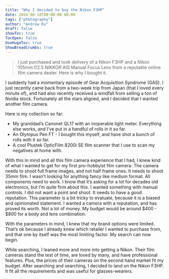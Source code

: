 ```yaml
---
title: "Why I decided to buy the Nikon F3HP"
date: 2024-06-18T00:00:00-00:00
tags: ["photography"]
author: "Andrew Ku"
draft: false
showToc: true
TocOpen: false
UseHugoToc: true
ShowBreadCrumbs: true
---
```


> I just purchased and took delivery of a Nikon F3HP and a Nikon 105mm f/2.5 NIKKOR AIS Manual Focus Lens from a reputable online film camera dealer. Here is why I bought it. 

I suddenly had a momentary episode of Gear Acquisition Syndrome (GAS). I just recently came back from a two-week trip from Japan (that I loved every minute of), and had also recently received a windfall from selling a ton of Nvidia stock. Fortunately all the stars aligned, and I decided that I wanted another film camera. 

Here is my collection so far: 
- My granddad’s Canonet QL17 with an inoperable light meter. Everything else works, and I’ve put in a handful of rolls in it so far.
- An Olympus Pen FT - I bought this myself, and have shot a bunch of rolls with it so far. 
- A cool Plustek OpticFilm 8200i SE film scanner that I use to scan my negatives at home with.

With this in mind and all this film camera experience that I had, I knew kind of what I wanted to get for my first pro-hobbyist film camera: 
The camera needs to shoot full frame images, and not half frame ones.
It needs to shoot 35mm film. I wasn’t looking for anything fancy like medium format. 
All components need to work. I know that it’s asking for a lot for decades old electronics, but I’m quite firm about this.
I wanted something with manual controls. I did not want a point and shoot.
It needs to have a good reputation. This parameter is a bit tricky to evaluate, because it is a biased and opinionated statement. I wanted a camera with a reputation, and has proved its worth. 
Not a lot of money. My budget would be around $400 - $800 for a body and lens combination.

With the parameters in mind, I knew that my brand options were limited. That’s ok because I already knew which retailer I wanted to purchase from, and that one by itself was the most limiting factor. My search can now begin. 

While searching, I leaned more and more into getting a Nikon. Their film cameras stand the test of time, are loved by many, and have professional features. Plus, the prices of their cameras on the second hand market fit my budget. After searching and searching, I decided to land on the Nikon F3HP. It fit all the requirements and was useful for glasses-wearers. 